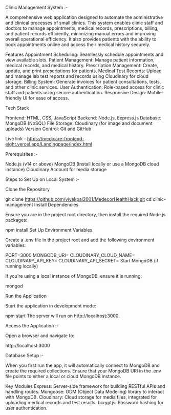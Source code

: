 Clinic Management System :- 

A comprehensive web application designed to automate the administrative and clinical processes of small clinics. This system enables clinic staff and doctors to manage appointments, medical records, prescriptions, billing, and patient records efficiently, minimizing manual errors and improving overall operational efficiency. It also provides patients with the ability to book appointments online and access their medical history securely.

Features
  Appointment Scheduling:   Seamlessly schedule appointments and view available slots.
  Patient Management:       Manage patient information, medical records, and medical history.
  Prescription Management:  Create, update, and print prescriptions for patients.
  Medical Test Records:     Upload and manage lab test reports and records using Cloudinary for cloud storage.
  Billing System:           Generate invoices for patient consultations, tests, and other clinic services.
  User Authentication:      Role-based access for clinic staff and patients using secure authentication.
  Responsive Design:        Mobile-friendly UI for ease of access.


Tech Stack

  Frontend: HTML, CSS, JavaScript
  Backend: Node.js, Express.js
  Database: MongoDB (NoSQL)
  File Storage: Cloudinary (for image and document uploads)
  Version Control: Git and GitHub

Live link - https://medicare-frontend-eight.vercel.app/Landingpage/index.html


Prerequisites :- 

  Node.js (v14 or above)
  MongoDB (Install locally or use a MongoDB cloud instance)
  Cloudinary Account for media storage


Steps to Set Up on Local System :-

Clone the Repository


  git clone https://github.com/vivekpal2001/MedecorHealthHack.git
  cd clinic-management
  Install Dependencies

Ensure you are in the project root directory, then install the required Node.js packages:


  npm install
  Set Up Environment Variables

Create a .env file in the project root and add the following environment variables:


  PORT=3000
  MONGODB_URI=<your-mongodb-uri>
  CLOUDINARY_CLOUD_NAME=<your-cloudinary-cloud-name>
  CLOUDINARY_API_KEY=<your-cloudinary-api-key>
  CLOUDINARY_API_SECRET=<your-cloudinary-api-secret>
  Start MongoDB (if running locally)

If you're using a local instance of MongoDB, ensure it is running:


  mongod
  
  Run the Application

Start the application in development mode:


  npm start
  The server will run on http://localhost:3000.

Access the Application :-

  Open a browser and navigate to:
  
  http://localhost:3000

Database Setup :-

  When you first run the app, it will automatically connect to MongoDB and create the required collections. Ensure that your MongoDB URI in the .env file points to either a local or cloud MongoDB instance.

Key Modules
  Express: Server-side framework for building RESTful APIs and handling routes.
  Mongoose: ODM (Object Data Modeling) library to interact with MongoDB.
  Cloudinary: Cloud storage for media files, integrated for uploading medical records and test results.
  bcryptjs: Password hashing for user authentication.
